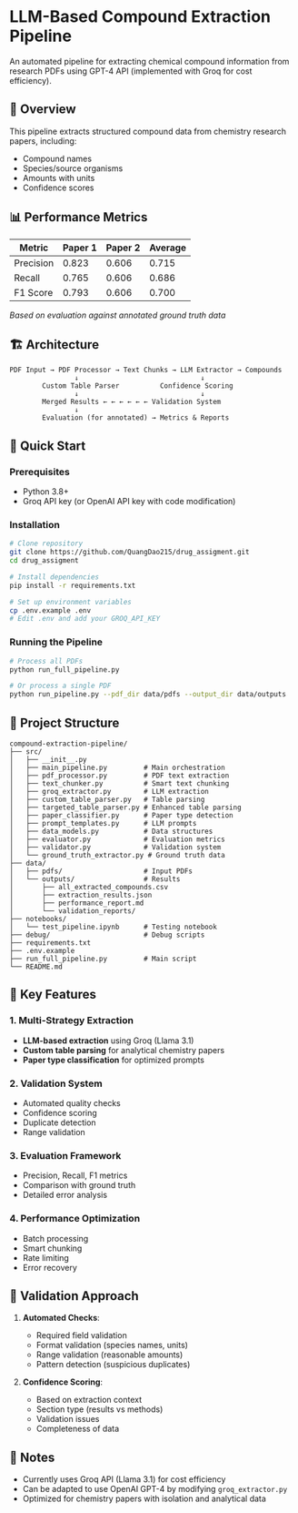 # LLM-Based Compound Extraction Pipeline

An automated pipeline for extracting chemical compound information from research PDFs using GPT-4 API (implemented with Groq for cost efficiency).

## 🎯 Overview

This pipeline extracts structured compound data from chemistry research papers, including:
- Compound names
- Species/source organisms  
- Amounts with units
- Confidence scores

## 📊 Performance Metrics

| Metric | Paper 1 | Paper 2 | Average |
|--------|---------|---------|---------|
| Precision | 0.823 | 0.606 | 0.715 |
| Recall | 0.765 | 0.606 | 0.686 |
| F1 Score | 0.793 | 0.606 | 0.700 |

*Based on evaluation against annotated ground truth data*

## 🏗️ Architecture

```
PDF Input → PDF Processor → Text Chunks → LLM Extractor → Compounds
                ↓                              ↓
        Custom Table Parser          Confidence Scoring
                ↓                              ↓
        Merged Results ← ← ← ← ← ← Validation System
                ↓
        Evaluation (for annotated) → Metrics & Reports
```

## 🚀 Quick Start

### Prerequisites
- Python 3.8+
- Groq API key (or OpenAI API key with code modification)

### Installation

```bash
# Clone repository
git clone https://github.com/QuangDao215/drug_assigment.git
cd drug_assigment

# Install dependencies
pip install -r requirements.txt

# Set up environment variables
cp .env.example .env
# Edit .env and add your GROQ_API_KEY
```

### Running the Pipeline

```bash
# Process all PDFs
python run_full_pipeline.py

# Or process a single PDF
python run_pipeline.py --pdf_dir data/pdfs --output_dir data/outputs
```

## 📁 Project Structure

```
compound-extraction-pipeline/
├── src/
│   ├── __init__.py
│   ├── main_pipeline.py         # Main orchestration
│   ├── pdf_processor.py         # PDF text extraction
│   ├── text_chunker.py          # Smart text chunking
│   ├── groq_extractor.py        # LLM extraction
│   ├── custom_table_parser.py   # Table parsing
│   ├── targeted_table_parser.py # Enhanced table parsing
│   ├── paper_classifier.py      # Paper type detection
│   ├── prompt_templates.py      # LLM prompts
│   ├── data_models.py           # Data structures
│   ├── evaluator.py             # Evaluation metrics
│   ├── validator.py             # Validation system
│   └── ground_truth_extractor.py # Ground truth data
├── data/
│   ├── pdfs/                    # Input PDFs
│   └── outputs/                 # Results
│       ├── all_extracted_compounds.csv
│       ├── extraction_results.json
│       ├── performance_report.md
│       └── validation_reports/
├── notebooks/
│   └── test_pipeline.ipynb      # Testing notebook
├── debug/                       # Debug scripts
├── requirements.txt
├── .env.example
├── run_full_pipeline.py         # Main script
└── README.md

```

## 🔧 Key Features

### 1. Multi-Strategy Extraction
- **LLM-based extraction** using Groq (Llama 3.1)
- **Custom table parsing** for analytical chemistry papers
- **Paper type classification** for optimized prompts

### 2. Validation System
- Automated quality checks
- Confidence scoring
- Duplicate detection
- Range validation

### 3. Evaluation Framework
- Precision, Recall, F1 metrics
- Comparison with ground truth
- Detailed error analysis

### 4. Performance Optimization
- Batch processing
- Smart chunking
- Rate limiting
- Error recovery


## 🔄 Validation Approach

1. **Automated Checks**:
   - Required field validation
   - Format validation (species names, units)
   - Range validation (reasonable amounts)
   - Pattern detection (suspicious duplicates)

2. **Confidence Scoring**:
   - Based on extraction context
   - Section type (results vs methods)
   - Validation issues
   - Completeness of data

## 📝 Notes

- Currently uses Groq API (Llama 3.1) for cost efficiency
- Can be adapted to use OpenAI GPT-4 by modifying `groq_extractor.py`
- Optimized for chemistry papers with isolation and analytical data
